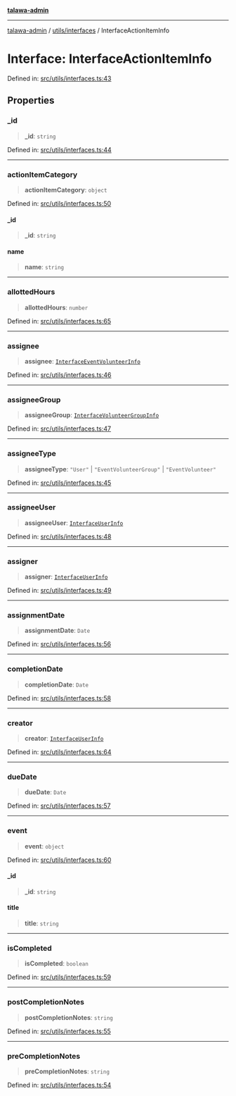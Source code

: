 [**talawa-admin**](../../../README.md)

***

[talawa-admin](../../../README.md) / [utils/interfaces](../README.md) / InterfaceActionItemInfo

# Interface: InterfaceActionItemInfo

Defined in: [src/utils/interfaces.ts:43](https://github.com/bint-Eve/talawa-admin/blob/bb9ac170c0ec806cc5423650a66bbe110c3af5d9/src/utils/interfaces.ts#L43)

## Properties

### \_id

> **\_id**: `string`

Defined in: [src/utils/interfaces.ts:44](https://github.com/bint-Eve/talawa-admin/blob/bb9ac170c0ec806cc5423650a66bbe110c3af5d9/src/utils/interfaces.ts#L44)

***

### actionItemCategory

> **actionItemCategory**: `object`

Defined in: [src/utils/interfaces.ts:50](https://github.com/bint-Eve/talawa-admin/blob/bb9ac170c0ec806cc5423650a66bbe110c3af5d9/src/utils/interfaces.ts#L50)

#### \_id

> **\_id**: `string`

#### name

> **name**: `string`

***

### allottedHours

> **allottedHours**: `number`

Defined in: [src/utils/interfaces.ts:65](https://github.com/bint-Eve/talawa-admin/blob/bb9ac170c0ec806cc5423650a66bbe110c3af5d9/src/utils/interfaces.ts#L65)

***

### assignee

> **assignee**: [`InterfaceEventVolunteerInfo`](InterfaceEventVolunteerInfo.md)

Defined in: [src/utils/interfaces.ts:46](https://github.com/bint-Eve/talawa-admin/blob/bb9ac170c0ec806cc5423650a66bbe110c3af5d9/src/utils/interfaces.ts#L46)

***

### assigneeGroup

> **assigneeGroup**: [`InterfaceVolunteerGroupInfo`](InterfaceVolunteerGroupInfo.md)

Defined in: [src/utils/interfaces.ts:47](https://github.com/bint-Eve/talawa-admin/blob/bb9ac170c0ec806cc5423650a66bbe110c3af5d9/src/utils/interfaces.ts#L47)

***

### assigneeType

> **assigneeType**: `"User"` \| `"EventVolunteerGroup"` \| `"EventVolunteer"`

Defined in: [src/utils/interfaces.ts:45](https://github.com/bint-Eve/talawa-admin/blob/bb9ac170c0ec806cc5423650a66bbe110c3af5d9/src/utils/interfaces.ts#L45)

***

### assigneeUser

> **assigneeUser**: [`InterfaceUserInfo`](InterfaceUserInfo.md)

Defined in: [src/utils/interfaces.ts:48](https://github.com/bint-Eve/talawa-admin/blob/bb9ac170c0ec806cc5423650a66bbe110c3af5d9/src/utils/interfaces.ts#L48)

***

### assigner

> **assigner**: [`InterfaceUserInfo`](InterfaceUserInfo.md)

Defined in: [src/utils/interfaces.ts:49](https://github.com/bint-Eve/talawa-admin/blob/bb9ac170c0ec806cc5423650a66bbe110c3af5d9/src/utils/interfaces.ts#L49)

***

### assignmentDate

> **assignmentDate**: `Date`

Defined in: [src/utils/interfaces.ts:56](https://github.com/bint-Eve/talawa-admin/blob/bb9ac170c0ec806cc5423650a66bbe110c3af5d9/src/utils/interfaces.ts#L56)

***

### completionDate

> **completionDate**: `Date`

Defined in: [src/utils/interfaces.ts:58](https://github.com/bint-Eve/talawa-admin/blob/bb9ac170c0ec806cc5423650a66bbe110c3af5d9/src/utils/interfaces.ts#L58)

***

### creator

> **creator**: [`InterfaceUserInfo`](InterfaceUserInfo.md)

Defined in: [src/utils/interfaces.ts:64](https://github.com/bint-Eve/talawa-admin/blob/bb9ac170c0ec806cc5423650a66bbe110c3af5d9/src/utils/interfaces.ts#L64)

***

### dueDate

> **dueDate**: `Date`

Defined in: [src/utils/interfaces.ts:57](https://github.com/bint-Eve/talawa-admin/blob/bb9ac170c0ec806cc5423650a66bbe110c3af5d9/src/utils/interfaces.ts#L57)

***

### event

> **event**: `object`

Defined in: [src/utils/interfaces.ts:60](https://github.com/bint-Eve/talawa-admin/blob/bb9ac170c0ec806cc5423650a66bbe110c3af5d9/src/utils/interfaces.ts#L60)

#### \_id

> **\_id**: `string`

#### title

> **title**: `string`

***

### isCompleted

> **isCompleted**: `boolean`

Defined in: [src/utils/interfaces.ts:59](https://github.com/bint-Eve/talawa-admin/blob/bb9ac170c0ec806cc5423650a66bbe110c3af5d9/src/utils/interfaces.ts#L59)

***

### postCompletionNotes

> **postCompletionNotes**: `string`

Defined in: [src/utils/interfaces.ts:55](https://github.com/bint-Eve/talawa-admin/blob/bb9ac170c0ec806cc5423650a66bbe110c3af5d9/src/utils/interfaces.ts#L55)

***

### preCompletionNotes

> **preCompletionNotes**: `string`

Defined in: [src/utils/interfaces.ts:54](https://github.com/bint-Eve/talawa-admin/blob/bb9ac170c0ec806cc5423650a66bbe110c3af5d9/src/utils/interfaces.ts#L54)
